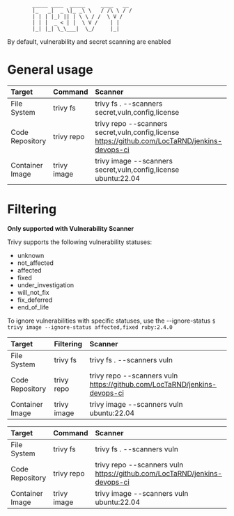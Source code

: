 			_____ ____  _____     ____   __
			|_   _|  _ \|_ _\ \   / /\ \ / /
			| | | |_) || | \ \ / /  \ V / 
			| | |  _ < | |  \ V /    | |  
			|_| |_| \_\___|  \_/     |_|  


By default, vulnerability and secret scanning are enabled

# General usage

| Target  | Command  | Scanner |
| :------------ |:---------------| :-----|
| File System     | trivy fs | trivy fs . --scanners secret,vuln,config,license |
| Code Repository     | trivy repo        |   trivy repo --scanners secret,vuln,config,license https://github.com/LocTaRND/jenkins-devops-ci |
| Container Image | trivy image        |    trivy image --scanners secret,vuln,config,license ubuntu:22.04 |

# Filtering

**Only supported with Vulnerability Scanner**

Trivy supports the following vulnerability statuses:
- unknown
- not_affected
- affected
- fixed
- under_investigation
- will_not_fix
- fix_deferred
- end_of_life

To ignore vulnerabilities with specific statuses, use the --ignore-status
	```$ trivy image --ignore-status affected,fixed ruby:2.4.0```

| Target  | Filtering  | Scanner |
| :------------ |:---------------| :-----|
| File System     | trivy fs | trivy fs . --scanners vuln |
| Code Repository     | trivy repo        |   trivy repo --scanners vuln https://github.com/LocTaRND/jenkins-devops-ci |
| Container Image | trivy image        |    trivy image --scanners vuln ubuntu:22.04 |

| Target  | Command  | Scanner |
| :------------ |:---------------| :-----|
| File System     | trivy fs | trivy fs . --scanners vuln |
| Code Repository     | trivy repo        |   trivy repo --scanners vuln https://github.com/LocTaRND/jenkins-devops-ci |
| Container Image | trivy image        |    trivy image --scanners vuln ubuntu:22.04 |
